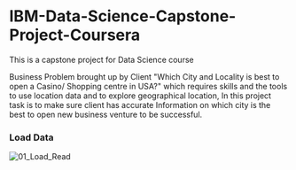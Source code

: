 # IBM-Data-Science-Capstone-Project-Coursera
This is a capstone project for Data Science course 

Business Problem brought up by Client "Which City and Locality is best to open a Casino/ Shopping centre in USA?" which requires skills and the tools to use location data and to explore geographical location, In this project task is to make sure client has accurate Information on which city is the best to open new business venture to be successful.

### Load Data 
![01_Load_Read](https://user-images.githubusercontent.com/22409980/106805576-c7348900-665e-11eb-9264-ac4b14f809b7.png)


